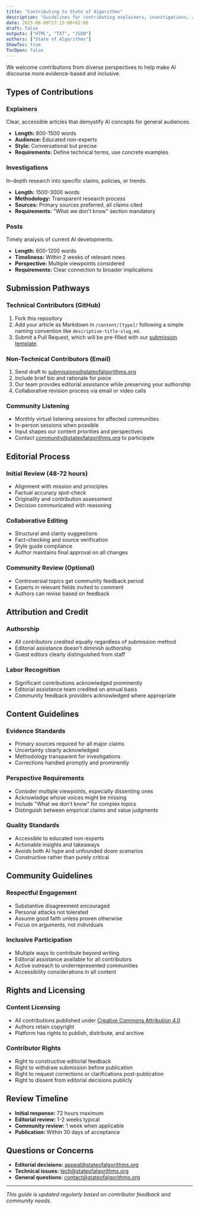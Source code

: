 ```yaml
---
title: "Contributing to State of Algorithms"
description: "Guidelines for contributing explainers, investigations, and posts to our evidence-based platform on AI."
date: 2025-08-09T17:15:00+02:00
draft: false
outputs: ["HTML", "TXT", "JSON"]
authors: ["State of Algorithms"]
ShowToc: true
TocOpen: false
---
```


We welcome contributions from diverse perspectives to help make AI discourse more evidence-based and inclusive.

## Types of Contributions

### Explainers
Clear, accessible articles that demystify AI concepts for general audiences.
- **Length:** 800-1500 words
- **Audience:** Educated non-experts
- **Style:** Conversational but precise
- **Requirements:** Define technical terms, use concrete examples

### Investigations
In-depth research into specific claims, policies, or trends.
- **Length:** 1500-3000 words
- **Methodology:** Transparent research process
- **Sources:** Primary sources preferred, all claims cited
- **Requirements:** "What we don't know" section mandatory

### Posts
Timely analysis of current AI developments.
- **Length:** 600-1200 words
- **Timeliness:** Within 2 weeks of relevant news
- **Perspective:** Multiple viewpoints considered
- **Requirements:** Clear connection to broader implications

## Submission Pathways

### Technical Contributors (GitHub)
1. Fork this repository
2. Add your article as Markdown in `/content/[type]/` following a simple naming convention like `descriptive-title-slug.md`.
3. Submit a Pull Request, which will be pre-filled with our [submission template](/.github/PULL_REQUEST_TEMPLATE.md).

### Non-Technical Contributors (Email)
1. Send draft to submissions@stateofalgorithms.org
2. Include brief bio and rationale for piece
3. Our team provides editorial assistance while preserving your authorship
4. Collaborative revision process via email or video calls

### Community Listening
- Monthly virtual listening sessions for affected communities
- In-person sessions when possible
- Input shapes our content priorities and perspectives
- Contact community@stateofalgorithms.org to participate

## Editorial Process

### Initial Review (48-72 hours)
- Alignment with mission and principles
- Factual accuracy spot-check
- Originality and contribution assessment
- Decision communicated with reasoning

### Collaborative Editing
- Structural and clarity suggestions
- Fact-checking and source verification
- Style guide compliance
- Author maintains final approval on all changes

### Community Review (Optional)
- Controversial topics get community feedback period
- Experts in relevant fields invited to comment
- Authors can revise based on feedback

## Attribution and Credit

### Authorship
- All contributors credited equally regardless of submission method
- Editorial assistance doesn't diminish authorship
- Guest editors clearly distinguished from staff

### Labor Recognition
- Significant contributions acknowledged prominently
- Editorial assistance team credited on annual basis
- Community feedback providers acknowledged where appropriate

## Content Guidelines

### Evidence Standards
- Primary sources required for all major claims
- Uncertainty clearly acknowledged
- Methodology transparent for investigations
- Corrections handled promptly and prominently

### Perspective Requirements
- Consider multiple viewpoints, especially dissenting ones
- Acknowledge whose voices might be missing
- Include "What we don't know" for complex topics
- Distinguish between empirical claims and value judgments

### Quality Standards
- Accessible to educated non-experts
- Actionable insights and takeaways
- Avoids both AI hype and unfounded doom scenarios
- Constructive rather than purely critical

## Community Guidelines

### Respectful Engagement
- Substantive disagreement encouraged
- Personal attacks not tolerated
- Assume good faith unless proven otherwise
- Focus on arguments, not individuals

### Inclusive Participation
- Multiple ways to contribute beyond writing
- Editorial assistance available for all contributors
- Active outreach to underrepresented communities
- Accessibility considerations in all content

## Rights and Licensing

### Content Licensing
- All contributions published under [Creative Commons Attribution 4.0](https://creativecommons.org/licenses/by/4.0/)
- Authors retain copyright
- Platform has rights to publish, distribute, and archive

### Contributor Rights
- Right to constructive editorial feedback
- Right to withdraw submission before publication
- Right to request corrections or clarifications post-publication
- Right to dissent from editorial decisions publicly

## Review Timeline

- **Initial response:** 72 hours maximum
- **Editorial review:** 1-2 weeks typical
- **Community review:** 1 week when applicable
- **Publication:** Within 30 days of acceptance

## Questions or Concerns

- **Editorial decisions:** appeal@stateofalgorithms.org
- **Technical issues:** tech@stateofalgorithms.org
- **General questions:** contact@stateofalgorithms.org

---
*This guide is updated regularly based on contributor feedback and community needs.*